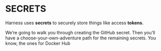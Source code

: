 
# SECRETS


Harness uses **secrets** to securely store things like access **tokens**. 
  
We’re going to walk you through creating the GitHub secret. Then you’ll have a choose-your-own-adventure path for the remaining secrets. You know, the ones for Docker Hub 
